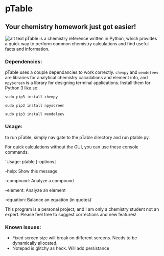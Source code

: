 # pTable

##  Your chemistry homework just got easier!
![alt text](https://i.imgur.com/7ogdCFO.png)
pTable is a chemistry reference written in Python, which provides a quick way to perform common chemistry calculations and find useful facts and information.

### Dependencies:

pTable uses a couple dependancies to work correctly. 
`chempy` and `mendeleev` are libraries for analytical chemistry calculations and element info, and `npyscreen` is a library for designing terminal applications.
Install them for Python 3 like so:

`sudo pip3 install chempy`

`sudo pip3 install npyscreen`

`sudo pip3 install mendeleev`

### Usage:

to run pTable, simply navigate to the pTable directory and run ptable.py. 

For quick calculations without the GUI, you can use these console commands.

`Usage: ptable [-options]

-help:   Show this message

-compound:  Analyze a compound

-element: Analyze an element

-equation: Balance an equation (in quotes)`

This program is a personal project, and I am only a chemistry student not an expert. Please feel free to suggest corrections and new features!

### Known Issues:
* Fixed screen size will break on different screens. Needs to be dynamically allocated.
* Notepad is glitchy as heck. Will add persistance
